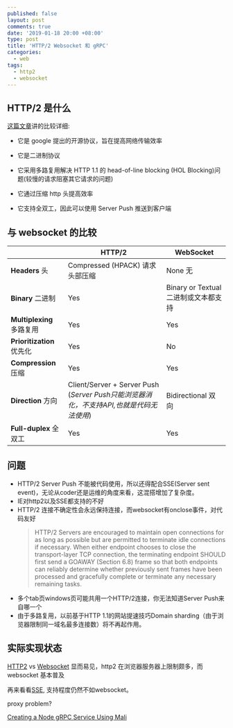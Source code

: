 ```yaml
---
published: false
layout: post
comments: true
date: '2019-01-18 20:00 +08:00'
type: post
title: 'HTTP/2 Websocket 和 gRPC'
categories:
  - web
tags:
  - http2
  - websocket
---
```


## HTTP/2 是什么

[这篇文章](https://www.infoq.com/articles/websocket-and-http2-coexist)讲的比较详细:

- 它是 google 提出的开源协议，旨在提高网络传输效率

- 它是二进制协议

- 它采用多路复用解决 HTTP 1.1 的 head-of-line blocking (HOL Blocking)问题(较慢的请求阻塞其它请求的问题)

- 它通过压缩 http 头提高效率

- 它支持全双工，因此可以使用 Server Push 推送到客户端

  

## 与 websocket 的比较

|                           | **HTTP/2**                                                                              | **WebSocket**                        |
| ------------------------- | --------------------------------------------------------------------------------------- | ------------------------------------ |
| **Headers** 头            | Compressed (HPACK) 请求头部压缩                                                         | None 无                              |
| **Binary** 二进制         | Yes                                                                                     | Binary or Textual 二进制或文本都支持 |
| **Multiplexing** 多路复用 | Yes                                                                                     | Yes                                  |
| **Prioritization** 优先化 | Yes                                                                                     | No                                   |
| **Compression** 压缩      | Yes                                                                                     | Yes                                  |
| **Direction** 方向        | Client/Server + Server Push (*Server Push只能浏览器消化，不支持API,也就是代码无法使用*) | Bidirectional 双向                   |
| **Full-duplex** 全双工    | Yes                                                                                     | Yes                                  |



## 问题
- HTTP/2 Server Push 不能被代码使用，所以还得配合SSE(Server sent event)，无论从coder还是运维的角度来看，这混搭增加了复杂度。
- IE对http2以及SSE都支持的不好
- HTTP/2 连接不确定性会永远保持连接，而websocket有onclose事件，对代码友好
  > HTTP/2 Servers are encouraged to maintain open connections for as long as possible but are permitted to terminate idle connections if necessary. When either endpoint chooses to close the transport-layer TCP connection, the terminating endpoint SHOULD first send a GOAWAY (Section 6.8) frame so that both endpoints can reliably determine whether previously sent frames have been processed and gracefully complete or terminate any necessary remaining tasks.
- 多个tab页windows页可能共用一个HTTP/2连接，你无法知道Server Push来自哪一个
- 由于多路复用，以前基于HTTP 1.1的网站提速技巧Domain sharding（由于浏览器限制同一域名最多连接数）将不再起作用。

## 实际实现状态

[HTTP2](https://caniuse.com/#search=http2) vs [Websocket](https://caniuse.com/#search=websocket)
显而易见，http2 在浏览器服务器上限制颇多，而 websocket 基本普及

再来看看[SSE](https://caniuse.com/#search=server%20side%20event), 支持程度仍然不如websocket。

proxy problem?

[Creating a Node gRPC Service Using Mali](https://auth0.com/blog/creating-a-node-grpc-service-using-mali/)